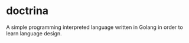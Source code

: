# doctrina
A simple programming interpreted language written in Golang in order to learn language design. 
